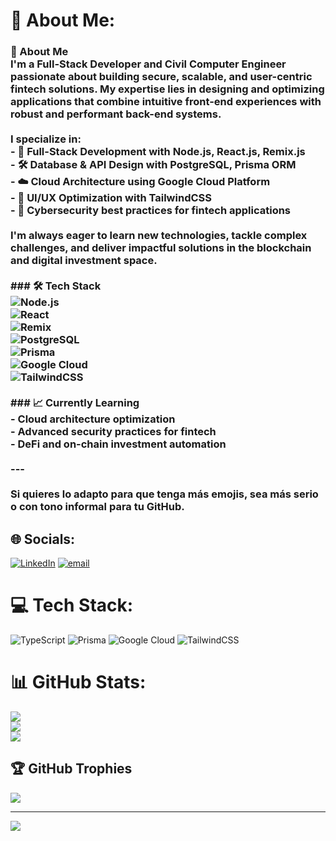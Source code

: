 # 💫 About Me:
### 👋 About Me<br>I'm a **Full-Stack Developer** and **Civil Computer Engineer** passionate about building secure, scalable, and user-centric fintech solutions. My expertise lies in designing and optimizing applications that combine intuitive front-end experiences with robust and performant back-end systems.<br><br>I specialize in:<br>- 🚀 **Full-Stack Development** with **Node.js, React.js, Remix.js**<br>- 🛠️ **Database & API Design** with **PostgreSQL, Prisma ORM**<br>- ☁️ **Cloud Architecture** using **Google Cloud Platform**<br>- 🎨 **UI/UX Optimization** with **TailwindCSS**<br>- 🔐 **Cybersecurity best practices** for fintech applications<br><br>I'm always eager to learn new technologies, tackle complex challenges, and deliver impactful solutions in the blockchain and digital investment space.<br><br>### 🛠 Tech Stack<br>![Node.js](https://img.shields.io/badge/Node.js-339933?style=flat&logo=nodedotjs&logoColor=white)<br>![React](https://img.shields.io/badge/React-61DAFB?style=flat&logo=react&logoColor=black)<br>![Remix](https://img.shields.io/badge/Remix-000000?style=flat&logo=remix&logoColor=white)<br>![PostgreSQL](https://img.shields.io/badge/PostgreSQL-4169E1?style=flat&logo=postgresql&logoColor=white)<br>![Prisma](https://img.shields.io/badge/Prisma-2D3748?style=flat&logo=prisma&logoColor=white)<br>![Google Cloud](https://img.shields.io/badge/Google%20Cloud-4285F4?style=flat&logo=googlecloud&logoColor=white)<br>![TailwindCSS](https://img.shields.io/badge/TailwindCSS-06B6D4?style=flat&logo=tailwindcss&logoColor=white)<br><br>### 📈 Currently Learning<br>- Cloud architecture optimization<br>- Advanced security practices for fintech<br>- DeFi and on-chain investment automation<br><br>---<br><br>Si quieres lo adapto para que tenga más emojis, sea más serio o con tono informal para tu GitHub.<br>


## 🌐 Socials:
[![LinkedIn](https://img.shields.io/badge/LinkedIn-%230077B5.svg?logo=linkedin&logoColor=white)](https://linkedin.com/in/ignacio-lizana) [![email](https://img.shields.io/badge/Email-D14836?logo=gmail&logoColor=white)](mailto:ignaciolizana96@gmail,.com) 

# 💻 Tech Stack:
![TypeScript](https://img.shields.io/badge/typescript-%23007ACC.svg?style=for-the-badge&logo=typescript&logoColor=white) ![Prisma](https://img.shields.io/badge/Prisma-3982CE?style=for-the-badge&logo=Prisma&logoColor=white) ![Google Cloud](https://img.shields.io/badge/GoogleCloud-%234285F4.svg?style=for-the-badge&logo=google-cloud&logoColor=white) ![TailwindCSS](https://img.shields.io/badge/tailwindcss-%2338B2AC.svg?style=for-the-badge&logo=tailwind-css&logoColor=white)
# 📊 GitHub Stats:
![](https://github-readme-stats.vercel.app/api?username=NachoLZ&theme=dark&hide_border=false&include_all_commits=true&count_private=true)<br/>
![](https://nirzak-streak-stats.vercel.app/?user=NachoLZ&theme=dark&hide_border=false)<br/>
![](https://github-readme-stats.vercel.app/api/top-langs/?username=NachoLZ&theme=dark&hide_border=false&include_all_commits=true&count_private=true&layout=compact)

## 🏆 GitHub Trophies
![](https://github-profile-trophy.vercel.app/?username=NachoLZ&theme=radical&no-frame=false&no-bg=true&margin-w=4)

---
[![](https://visitcount.itsvg.in/api?id=NachoLZ&icon=0&color=0)](https://visitcount.itsvg.in)

<!-- Proudly created with GPRM ( https://gprm.itsvg.in ) -->
